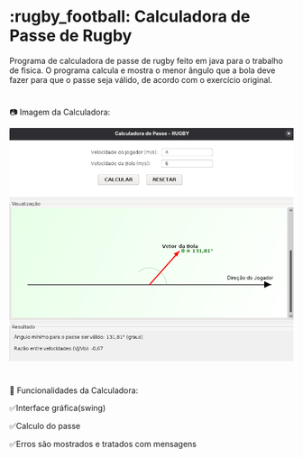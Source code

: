 <h1><strong>:rugby_football: Calculadora de Passe de Rugby</strong></h1>


Programa de calculadora de passe de rugby feito em java para o trabalho de fisica. O programa calcula e mostra o menor ângulo que a bola deve fazer para que o passe seja válido, de acordo com o exercício original.
#

:camera: Imagem da Calculadora:

![Imagem da Calculadora](calculadora.png)

#

:wrench: Funcionalidades da Calculadora:

  :white_check_mark:Interface gráfica(swing)

  :white_check_mark:Calculo do passe

  :white_check_mark:Erros são mostrados e tratados com mensagens
